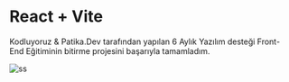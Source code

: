 # React + Vite
Kodluyoruz & Patika.Dev tarafından yapılan 6 Aylık Yazılım desteği Front-End Eğitiminin bitirme projesini başarıyla tamamladım.

![ss](https://github.com/adalarveysi/Bitirme-Projesi/assets/130411309/693c84c4-5850-482b-98ba-9894d0a7aedf)
